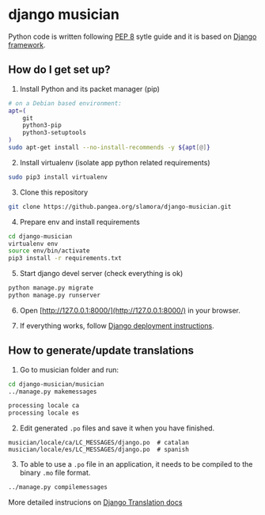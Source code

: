 # django musician
Python code is written following [PEP 8](https://www.python.org/dev/peps/pep-0008/) sytle guide and it is based on [Django framework](https://djangoproject.com).

## How do I get set up?

1. Install Python and its packet manager (pip) 
```bash
# on a Debian based environment:
apt=(
    git
    python3-pip
    python3-setuptools
)
sudo apt-get install --no-install-recommends -y ${apt[@]}

```

2. Install virtualenv (isolate app python related requirements)
```bash
sudo pip3 install virtualenv
```

3. Clone this repository
```bash
git clone https://github.pangea.org/slamora/django-musician.git
```

4. Prepare env and install requirements
```bash
cd django-musician
virtualenv env
source env/bin/activate
pip3 install -r requirements.txt
```
5. Start django devel server (check everything is ok)
```bash
python manage.py migrate
python manage.py runserver
```

6. Open [http://127.0.0.1:8000/](http://127.0.0.1:8000/) in your browser.

7. If everything works, follow [Django deployment instructions](https://docs.djangoproject.com/en/2.2/howto/deployment/).

## How to generate/update translations

1. Go to musician folder and run:
```bash
cd django-musician/musician
../manage.py makemessages
```

```bash
processing locale ca
processing locale es
```

2. Edit generated `.po` files and save it when you have finished.
```
musician/locale/ca/LC_MESSAGES/django.po  # catalan
musician/locale/es/LC_MESSAGES/django.po  # spanish
```

3. To able to use a `.po` file in an application, it needs to be compiled to the binary `.mo` file format.
```bash
../manage.py compilemessages
```

More detailed instrucions on [Django Translation docs](https://docs.djangoproject.com/en/2.2/topics/i18n/translation/)
